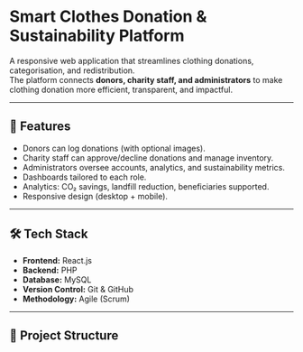 # Smart Clothes Donation & Sustainability Platform

A responsive web application that streamlines clothing donations, categorisation, and redistribution.  
The platform connects **donors, charity staff, and administrators** to make clothing donation more efficient, transparent, and impactful.

---

## 🚀 Features
- Donors can log donations (with optional images).
- Charity staff can approve/decline donations and manage inventory.
- Administrators oversee accounts, analytics, and sustainability metrics.
- Dashboards tailored to each role.
- Analytics: CO₂ savings, landfill reduction, beneficiaries supported.
- Responsive design (desktop + mobile).

---

## 🛠 Tech Stack
- **Frontend:** React.js  
- **Backend:** PHP  
- **Database:** MySQL  
- **Version Control:** Git & GitHub  
- **Methodology:** Agile (Scrum)  

---

## 📂 Project Structure
